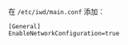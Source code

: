 在 `/etc/iwd/main.conf` 添加：
```shell
[General]
EnableNetworkConfiguration=true

```
<!-- ##{"timestamp":1682524800}## -->